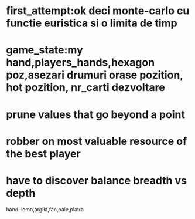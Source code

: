 # first_attempt:ok deci monte-carlo cu functie euristica si o limita de timp
# game_state:my hand,players_hands,hexagon poz,asezari drumuri orase pozition, hot pozition, nr_carti dezvoltare
# prune values that go beyond a point
# robber on most valuable resource of the best player
# have to discover balance breadth vs depth



hand: lemn,argila,fan,oaie,piatra